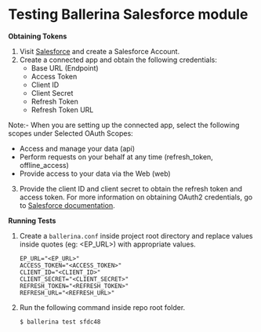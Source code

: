 # Testing Ballerina Salesforce module

**Obtaining Tokens**

1. Visit [Salesforce](https://www.salesforce.com) and create a Salesforce Account.
2. Create a connected app and obtain the following credentials: 
    * Base URL (Endpoint)
    * Access Token
    * Client ID
    * Client Secret
    * Refresh Token
    * Refresh Token URL

Note:- When you are setting up the connected app, select the following scopes under Selected OAuth Scopes:

* Access and manage your data (api)
* Perform requests on your behalf at any time (refresh_token, offline_access)
* Provide access to your data via the Web (web)

3. Provide the client ID and client secret to obtain the refresh token and access token. For more information on 
   obtaining OAuth2 credentials, go to 
   [Salesforce documentation](https://help.salesforce.com/articleView?id=remoteaccess_authenticate_overview.htm).

**Running Tests**

1. Create a `ballerina.conf` inside project root directory and replace values inside quotes (eg: <EP_URL>) with 
   appropriate values.
   ```
   EP_URL="<EP_URL>"
   ACCESS_TOKEN="<ACCESS_TOKEN>"
   CLIENT_ID="<CLIENT_ID>"
   CLIENT_SECRET="<CLIENT_SECRET>"
   REFRESH_TOKEN="<REFRESH_TOKEN>"
   REFRESH_URL="<REFRESH_URL>"
   ```
2. Run the following command inside repo root folder.
   ```bash
   $ ballerina test sfdc48
   ```
   